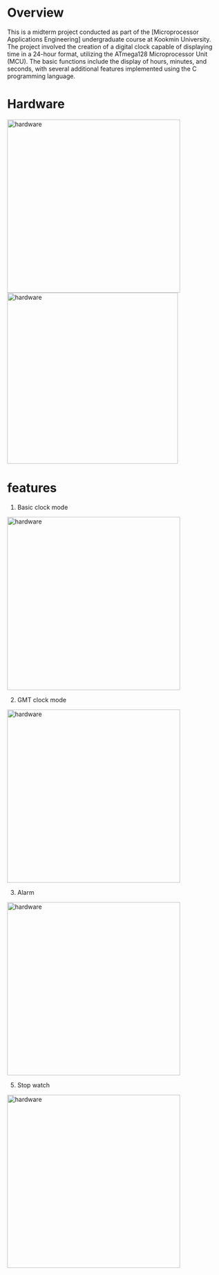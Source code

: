 # Overview
This is a midterm project conducted as part of the [Microprocessor Applications Engineering] undergraduate course at Kookmin University.\
The project involved the creation of a digital clock capable of displaying time in a 24-hour format, utilizing the ATmega128 Microprocessor Unit (MCU). The basic functions include the display of hours, minutes, and seconds, with several additional features implemented using the C programming language. 

# Hardware
<img src="https://github.com/user-attachments/assets/32f45be1-6466-4e40-8693-d64d4c9f588f" alt="hardware" width="400"/>
<img src="https://github.com/user-attachments/assets/c0632031-16da-4de9-888e-484f4839bb52" alt="hardware" width="395"/>

# features
1. Basic clock mode
<img src="https://github.com/user-attachments/assets/98be3487-7b98-4bf4-a67e-2dc05ba9ae4f" alt="hardware" width="400"/>

2. GMT clock mode
<img src="https://github.com/user-attachments/assets/98be3487-7b98-4bf4-a67e-2dc05ba9ae4f" alt="hardware" width="400"/>

3. Alarm
<img src="https://github.com/user-attachments/assets/9be5fd8d-4180-412b-8e04-ca48895eab13" alt="hardware" width="400"/>

5. Stop watch
<img src="https://github.com/user-attachments/assets/a1408ea7-0bdf-4c70-86f7-5047f0fe0dd1" alt="hardware" width="400"/>
